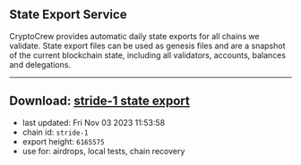 ## State Export Service
CryptoCrew provides automatic daily state exports for all chains we validate. State export files can be used as genesis files and are a snapshot of the current blockchain state, including all validators, accounts, balances and delegations.

---
**Download: [stride-1 state export](https://dl.ccvalidators.com/SERVICE/stride/stride-1_export_6165575.json)**
---

- last updated: Fri Nov 03 2023 11:53:58
- chain id: `stride-1`
- export height: `6165575`
- use for: airdrops, local tests, chain recovery

